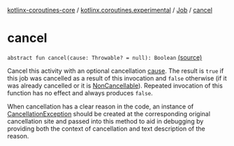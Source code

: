 [kotlinx-coroutines-core](../../index.md) / [kotlinx.coroutines.experimental](../index.md) / [Job](index.md) / [cancel](.)

# cancel

`abstract fun cancel(cause: Throwable? = null): Boolean` [(source)](http://github.com/kotlin/kotlinx.coroutines/tree/master/kotlinx-coroutines-core/src/main/kotlin/kotlinx/coroutines/experimental/Job.kt#L85)

Cancel this activity with an optional cancellation [cause](cancel.md#kotlinx.coroutines.experimental.Job$cancel(kotlin.Throwable)/cause). The result is `true` if this job was
cancelled as a result of this invocation and `false` otherwise
(if it was already cancelled or it is [NonCancellable](../-non-cancellable/index.md)).
Repeated invocation of this function has no effect and always produces `false`.

When cancellation has a clear reason in the code, an instance of [CancellationException](../-cancellation-exception.md) should be created
at the corresponding original cancellation site and passed into this method to aid in debugging by providing
both the context of cancellation and text description of the reason.

